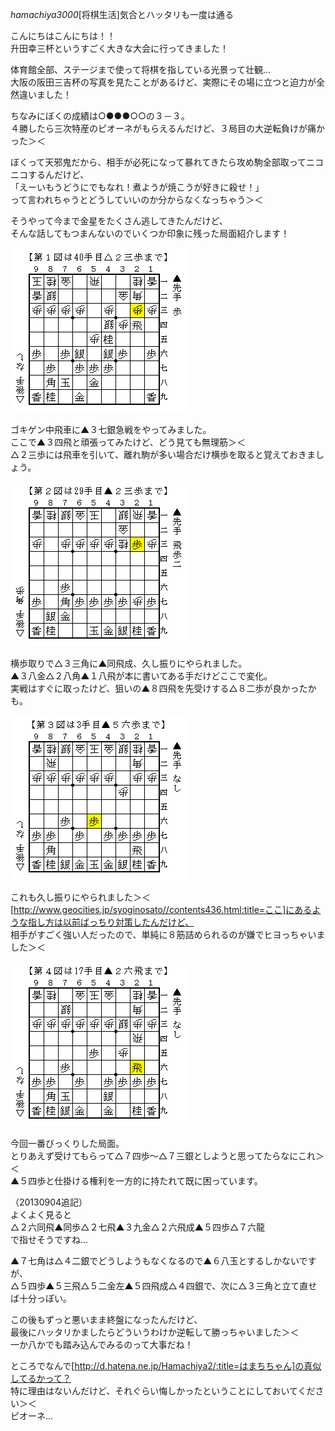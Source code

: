 *hamachiya3000*[将棋生活]気合とハッタリも一度は通る  

こんにちはこんにちは！！  
升田幸三杯というすごく大きな大会に行ってきました！  

体育館全部、ステージまで使って将棋を指している光景って壮観…  
大阪の阪田三吉杯の写真を見たことがあるけど、実際にその場に立つと迫力が全然違いました！  

ちなみにぼくの成績は○●●●○○の３－３。  
４勝したら三次特産のピオーネがもらえるんだけど、３局目の大逆転負けが痛かった＞＜  

ぼくって天邪鬼だから、相手が必死になって暴れてきたら攻め駒全部取ってニコニコするんだけど、  
「えーいもうどうにでもなれ！煮ようが焼こうが好きに殺せ！」  
って言われちゃうとどうしていいのか分からなくなっちゃう＞＜  

そうやって今まで金星をたくさん逃してきたんだけど、  
そんな話してもつまんないのでいくつか印象に残った局面紹介します！  

![](images/20130902232711.png)  

ゴキゲン中飛車に▲３七銀急戦をやってみました。  
ここで▲３四飛と頑張ってみたけど、どう見ても無理筋＞＜  
△２三歩には飛車を引いて、離れ駒が多い場合だけ横歩を取ると覚えておきましょう。  

![](images/20130902232712.png)  

横歩取りで△３三角に▲同飛成、久し振りにやられました。  
▲３八金△２八角▲１八飛が本に書いてある手だけどここで変化。  
実戦はすぐに取ったけど、狙いの▲８四飛を先受けする△８二歩が良かったかも。  

![](images/20130902232713.png)  

これも久し振りにやられました＞＜  
[http://www.geocities.jp/syoginosato//contents436.html:title=ここ]にあるような指し方は以前ばっちり対策したんだけど、  
相手がすごく強い人だったので、単純に８筋詰められるのが嫌でヒヨっちゃいました＞＜  

![](images/20130902232710.png)  

今回一番びっくりした局面。  
とりあえず受けてもらって△７四歩～△７三銀としようと思ってたらなにこれ＞＜  
▲５四歩と仕掛ける権利を一方的に持たれて既に困っています。  

（20130904追記）  
よくよく見ると  
△２六同飛▲同歩△２七飛▲３九金△２六飛成▲５四歩△７六龍  
で指せそうですね…  

▲７七角は△４二銀でどうしようもなくなるので▲６八玉とするしかないですが、  
△５四歩▲５三飛△５二金左▲５四飛成△４四銀で、次に△３三角と立て直せば十分っぽい。  



この後もずっと悪いまま終盤になったんだけど、  
最後にハッタリかましたらどういうわけか逆転して勝っちゃいました＞＜  
一か八かでも踏み込んでみるのって大事だね！  


ところでなんで[http://d.hatena.ne.jp/Hamachiya2/:title=はまちちゃん]の真似してるかって？  
特に理由はないんだけど、それぐらい悔しかったということにしておいてください＞＜  
ピオーネ…  
